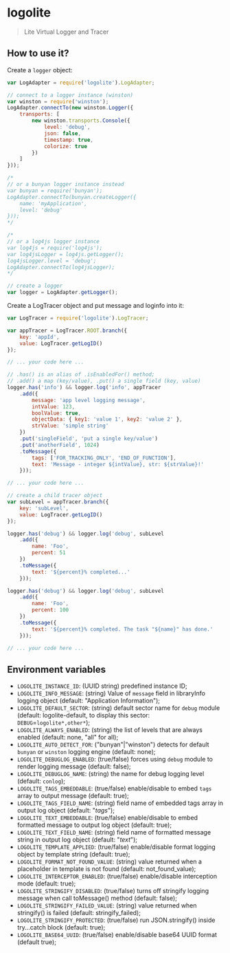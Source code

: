 # logolite

> Lite Virtual Logger and Tracer

## How to use it?

Create a `logger` object:

```javascript
var LogAdapter = require('logolite').LogAdapter;

// connect to a logger instance (winston)
var winston = require('winston');
LogAdapter.connectTo(new winston.Logger({
	transports: [
		new winston.transports.Console({
			level: 'debug',
			json: false,
			timestamp: true,
			colorize: true
		})
	]
}));

/*
// or a bunyan logger instance instead
var bunyan = require('bunyan');
LogAdapter.connectTo(bunyan.createLogger({
	name: 'myApplication',
	level: 'debug'
}));
*/

/*
// or a log4js logger instance
var log4js = require('log4js');
var log4jsLogger = log4js.getLogger();
log4jsLogger.level = 'debug';
LogAdapter.connectTo(log4jsLogger);
*/

// create a logger
var logger = LogAdapter.getLogger();
```

Create a LogTracer object and put message and loginfo into it:

```javascript
var LogTracer = require('logolite').LogTracer;

var appTracer = LogTracer.ROOT.branch({
	key: 'appId',
	value: LogTracer.getLogID()
});

// ... your code here ...

// .has() is an alias of .isEnabledFor() method;
// .add() a map (key/value), .put() a single field (key, value)
logger.has('info') && logger.log('info', appTracer
	.add({
		message: 'app level logging message',
		intValue: 123,
		boolValue: true,
		objectData: { key1: 'value 1', key2: 'value 2' },
		strValue: 'simple string'
	})
	.put('singleField', 'put a single key/value')
	.put('anotherField', 1024)
	.toMessage({
		tags: ['FOR_TRACKING_ONLY', 'END_OF_FUNCTION'],
		text: 'Message - integer ${intValue}, str: ${strValue}!'
	}));

// ... your code here ...

// create a child tracer object
var subLevel = appTracer.branch({
	key: 'subLevel',
	value: LogTracer.getLogID()
});

logger.has('debug') && logger.log('debug', subLevel
	.add({
		name: 'Foo',
		percent: 51
	})
	.toMessage({
		text: '${percent}% completed...'
	}));

logger.has('debug') && logger.log('debug', subLevel
	.add({
		name: 'Foo',
		percent: 100
	})
	.toMessage({
		text: '${percent}% completed. The task "${name}" has done.'
	}));

// ... your code here ...
```

## Environment variables

* `LOGOLITE_INSTANCE_ID`: (UUID string) predefined instance ID;
* `LOGOLITE_INFO_MESSAGE`: (string) Value of `message` field in libraryInfo logging object (default: "Application Information");
* `LOGOLITE_DEFAULT_SECTOR`: (string) default sector name for `debug` module (default: logolite-default, to display this sector: `DEBUG`=`logolite*,other*`);
* `LOGOLITE_ALWAYS_ENABLED`: (string) the list of levels that are always enabled (default: none, "all" for all);
* `LOGOLITE_AUTO_DETECT_FOR`: ("bunyan"|"winston") detects for default `bunyan` or `winston` logging engine (default: none);
* `LOGOLITE_DEBUGLOG_ENABLED`: (true/false) forces using `debug` module to render logging message (default: false);
* `LOGOLITE_DEBUGLOG_NAME`: (string) the name for debug logging level (default: `conlog`);
* `LOGOLITE_TAGS_EMBEDDABLE`: (true/false) enable/disable to embed `tags` array to output message (default: true);
* `LOGOLITE_TAGS_FIELD_NAME`: (string) field name of embedded tags array in output log object (default: "_tags_");
* `LOGOLITE_TEXT_EMBEDDABLE`: (true/false) enable/disable to embed formatted message to output log object (default: true);
* `LOGOLITE_TEXT_FIELD_NAME`: (string) field name of formatted message string in output log object (default: "_text_");
* `LOGOLITE_TEMPLATE_APPLIED`: (true/false) enable/disable format logging object by template string (default: true);
* `LOGOLITE_FORMAT_NOT_FOUND_VALUE`: (string) value returned when a placeholder in template is not found (default: not_found_value);
* `LOGOLITE_INTERCEPTOR_ENABLED`: (true/false) enable/disable interception mode (default: true);
* `LOGOLITE_STRINGIFY_DISABLED`: (true/false) turns off stringify logging message when call toMessage() method (default: false);
* `LOGOLITE_STRINGIFY_FAILED_VALUE`: (string) value returned when stringify() is failed (default: stringify_failed);
* `LOGOLITE_STRINGIFY_PROTECTED`: (true/false) run JSON.stringify() inside try...catch block (default: true);
* `LOGOLITE_BASE64_UUID`: (true/false) enable/disable base64 UUID format (default true);
